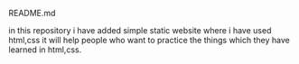 README.md

in this repository i have added simple static website where i have used html,css
it will help people who want to practice the things which they have learned in html,css.
